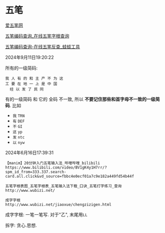 # 五笔





[爱五笔网](https://www.iwubi.net/)

[五笔编码查询_在线五笔字根查询](https://www.52wubi.com/wbbmcx/)


[五笔编码查询-在线五笔反查_蛙蛙工具](https://www.iamwawa.cn/wubi.html)



2024年9月11日19:20:22  


所有的一级简码:
```
我 人 有 的 和 主 产 不 为 这 
工 要 在 地 一 上 是 中 国
  经 以 发 了 民 同 

```
有的一级简码 和 它的 全码 不一致, 所以 **不要记住那些和首字母不一致的一级简码**. 比如
- `我`  `TRN` 
- `有`  `DEF` 
- `不`  `GI` 
- `这`  `yp` 
- `发`  `ntc` 
- `以`  `nyw`





2024年6月16日17:39:31

```
【manim】20分钟入门五笔输入法_哔哩哔哩_bilibili 
https://www.bilibili.com/video/BV1gK4y1H7rr/?spm_id_from=333.337.search-card.all.click&vd_source=fbbc4e0ecf01a7c9e182a449fd54b44f 
```

```
五笔字根表图_五笔字根表_五笔输入法下载_口诀_五笔打字练习_查询 
http://www.wubizi.net/ 
```


```
成字字根 
http://www.wubizi.net/jiaoxue/chengzizigen.html 
```

成字字根:
一笔一笔写.   对于"乙",  末尾用`LL`  






拆字:
贪心.思想.




